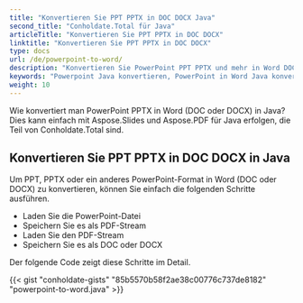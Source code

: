 ```yaml
---
title: "Konvertieren Sie PPT PPTX in DOC DOCX Java"
second_title: "Conholdate.Total für Java"
articleTitle: "Konvertieren Sie PPT PPTX in DOC DOCX"
linktitle: "Konvertieren Sie PPT PPTX in DOC DOCX"
type: docs
url: /de/powerpoint-to-word/
description: "Konvertieren Sie PowerPoint PPT PPTX und mehr in Word DOC DOCX-Dateiformate in Java."
keywords: "Powerpoint Java konvertieren, PowerPoint in Word Java konvertieren, pptx in docx Java konvertieren, ppt in doc Java konvertieren, Java ppt pptx konvertieren, ppt in docx Java, pptx in docx Eclipse Java, Java-Konverter für ppt, Java-Konverter für pptx, pptx in Wort Java, Folien zu docx-Seiten"
weight: 10
---
```


Wie konvertiert man PowerPoint PPTX in Word (DOC oder DOCX) in Java? Dies kann einfach mit Aspose.Slides und Aspose.PDF für Java erfolgen, die Teil von Conholdate.Total sind.

## **Konvertieren Sie PPT PPTX in DOC DOCX in Java**
Um PPT, PPTX oder ein anderes PowerPoint-Format in Word (DOC oder DOCX) zu konvertieren, können Sie einfach die folgenden Schritte ausführen.

- Laden Sie die PowerPoint-Datei
- Speichern Sie es als PDF-Stream
- Laden Sie den PDF-Stream
- Speichern Sie es als DOC oder DOCX

Der folgende Code zeigt diese Schritte im Detail.

{{< gist "conholdate-gists" "85b5570b58f2ae38c00776c737de8182" "powerpoint-to-word.java" >}}
